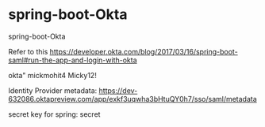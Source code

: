 # spring-boot-Okta
spring-boot-Okta


Refer to this https://developer.okta.com/blog/2017/03/16/spring-boot-saml#run-the-app-and-login-with-okta

okta"
mickmohit4
Micky12!

Identity Provider metadata:
https://dev-632086.oktapreview.com/app/exkf3uqwha3bHtuQY0h7/sso/saml/metadata

secret key for spring: secret
